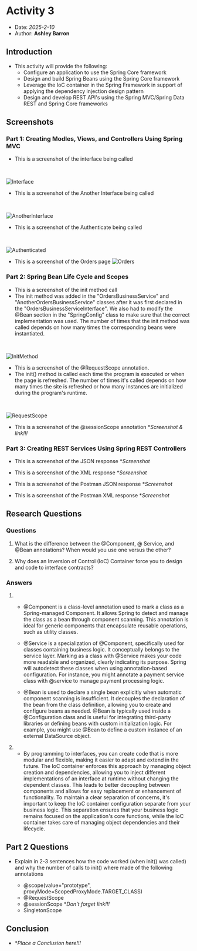 # Activity 3

- Date: *2025-2-10*
- Author: **Ashley Barron**

## Introduction
- This activity will provide the following:
    - Configure an application to use the Spring Core framework
    - Design and build Spring Beans using the Spring Core framework
    - Leverage the IoC container in the Spring Framework in support of applying the dependency injection design pattern
    - Design and develop REST API's using the Spring MVC/Spring Data REST and Spring Core frameworks

## Screenshots
### Part 1: Creating Modles, Views, and Controllers Using Spring MVC 
- This is a screenshot of the interface being called
<br>

![Interface](interface.png)

- This is a screenshot of the Another Interface being called
<br>

![AnotherInterface](anotherInterface.png)

- This is a screenshot of the Authenticate being called
<br>

![Authenticated](authenticated.png)

- This is a screenshot of the Orders page
![Orders](orders.png)

### Part 2:  Spring Bean Life Cycle and Scopes
- This is a screenshot of the init method call
- The init method was added in the "OrdersBusinessService" and "AnotherOrdersBusinessService" classes after it was first declared in the "OrdersBusinessServiceInterface". We also had to modify the @Bean section in the "SpringConfig" class to make sure that the correct implementation was used. The number of times that the init method was called depends on how many times the corresponding beans were instantiated. 
<br>

![InitMethod](initMethod.png)


- This is a screenshot of the @RequestScope annotation.
- The init() method is called each time the program is executed or when the page is refreshed. The number of times it's called depends on how many times the site is refreshed or how many instances are initialized during the program's runtime.
<br>

![RequestScope](requestScope.png)

- This is a screenshot of the @sessionScope annotation
**Screenshot & link!!!*

### Part 3:  Creating REST Services Using Spring REST Controllers
- This is a screenshot of the JSON response
**Screenshot*

- This is a screenshot of the XML response
**Screenshot*

- This is a screenshot of the Postman JSON response
**Screenshot*

- This is a screenshot of the Postman XML response
**Screenshot*

## Research Questions

### Questions
1. What is the difference between the @Component, @ Service, and @Bean 
annotations? When would you use one versus the other?

2. Why does an Inversion of Control (IoC) Container force you to design and 
code to interface contracts?

### Answers
1.
    - @Component is a class-level annotation used to mark a class as a Spring-managed Component. 
    It allows Spring to detect and manage the class as a bean through component scanning. 
    This annotation is ideal for generic components that encapsulate reusable operations, such as utility classes.  

    - @Service is a specialization of @Component, specifically used for classes containing business logic. It conceptually belongs to the 
    service layer. Marking as a class with @Service makes your code more readable and organized, clearly indicating its 
    purpose. Spring will autodetect these classes when using annotation-based configuration. For instance, 
    you might annotate a payment service class with @service to manage payment processing logic.
    
    - @Bean is used to declare a single bean explicitly when automatic component scanning is 
    insufficient. It decouples the declaration of the bean from the class definition, allowing 
    you to create and configure beans as needed. @Bean is typically used inside a @Configuration 
    class and is useful for integrating third-party libraries or defining beans with custom 
    initialization logic. For example, you might use @Bean to define a custom instance of an external DataSource object. 

2. 
    - By programming to interfaces, you can create code that is more modular and 
    flexible, making it easier to adapt and extend in the future. The IoC container enforces this approach by managing object creation and dependencies, 
    allowing you to inject different implementations of an interface at runtime without 
    changing the dependent classes. This leads to better decoupling between components and 
    allows for easy replacement or enhancement of functionality. To maintain a clear separation 
    of concerns, it's important to keep the IoC container configuration separate from your business logic. 
    This separation ensures that your business logic remains focused on the application's core functions, 
    while the IoC container takes care of managing object dependencies and their lifecycle. 


## Part 2 Questions
- Explain in 2-3 sentences how the code worked (when init() was called) and why the number of 
calls to init() where made of the following annotations

    - @scope(value="prototype", proxyMode=ScopedProxyMode.TARGET_CLASS)
    - @RequestScope
    - @sessionScope **Don't forget link!!!*
    - SingletonScope


## Conclusion
- **Place a Conclusion here!!!*

